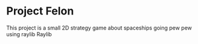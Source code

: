 # Project Felon
This project is a small 2D strategy game about spaceships going pew pew using raylib Raylib

